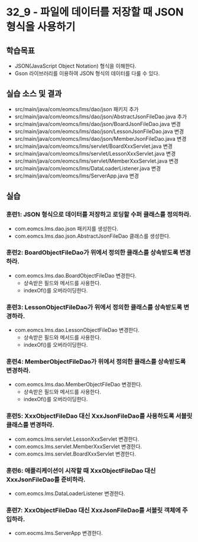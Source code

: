 # 32_9 - 파일에 데이터를 저장할 때 JSON 형식을 사용하기

## 학습목표

- JSON(JavaScript Object Notation) 형식을 이해한다.
- Gson 라이브러리를 이용하여 JSON 형식의 데이터를 다룰 수 있다.

## 실습 소스 및 결과

- src/main/java/com/eomcs/lms/dao/json 패키지 추가
- src/main/java/com/eomcs/lms/dao/json/AbstractJsonFileDao.java 추가
- src/main/java/com/eomcs/lms/dao/json/BoardJsonFileDao.java 변경
- src/main/java/com/eomcs/lms/dao/json/LessonJsonFileDao.java 변경
- src/main/java/com/eomcs/lms/dao/json/MemberJsonFileDao.java 변경
- src/main/java/com/eomcs/lms/servlet/BoardXxxServlet.java 변경
- src/main/java/com/eomcs/lms/servlet/LessonXxxServlet.java 변경
- src/main/java/com/eomcs/lms/servlet/MemberXxxServlet.java 변경
- src/main/java/com/eomcs/lms/DataLoaderListener.java 변경
- src/main/java/com/eomcs/lms/ServerApp.java 변경

## 실습  

### 훈련1: JSON 형식으로 데이터를 저장하고 로딩할 수퍼 클래스를 정의하라.

- com.eomcs.lms.dao.json 패키지를 생성한다.
- com.eomcs.lms.dao.json.AbstractJsonFileDao 클래스를 생성한다.

### 훈련2: BoardObjectFileDao가 위에서 정의한 클래스를 상속받도록 변경하라.

- com.eomcs.lms.dao.BoardObjectFileDao 변경한다.
  - 상속받은 필드와 메서드를 사용한다.
  - indexOf()를 오버라이딩한다.

### 훈련3: LessonObjectFileDao가 위에서 정의한 클래스를 상속받도록 변경하라.

- com.eomcs.lms.dao.LessonObjectFileDao 변경한다.
  - 상속받은 필드와 메서드를 사용한다.
  - indexOf()를 오버라이딩한다.

### 훈련4: MemberObjectFileDao가 위에서 정의한 클래스를 상속받도록 변경하라.

- com.eomcs.lms.dao.MemberObjectFileDao 변경한다.
  - 상속받은 필드와 메서드를 사용한다.
  - indexOf()를 오버라이딩한다.

### 훈련5: XxxObjectFileDao 대신 XxxJsonFileDao를 사용하도록 서블릿 클래스를 변경하라.

- com.eomcs.lms.servlet.LessonXxxServlet 변경한다.
- com.eomcs.lms.servlet.MemberXxxServlet 변경한다.
- com.eomcs.lms.servlet.BoardXxxServlet 변경한다.

### 훈련6: 애플리케이션이 시작할 때 XxxObjectFileDao 대신 XxxJsonFileDao를 준비하라.

- com.eomcs.lms.DataLoaderListener 변경한다.

### 훈련7: XxxObjectFileDao 대신 XxxJsonFileDao를 서블릿 객체에 주입하라.

- com.eocms.lms.ServerApp 변경한다.